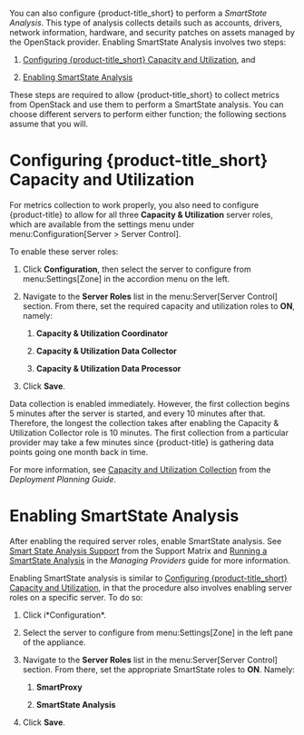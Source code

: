 You can also configure {product-title\_short} to perform a *SmartState
Analysis*. This type of analysis collects details such as accounts,
drivers, network information, hardware, and security patches on assets
managed by the OpenStack provider. Enabling SmartState Analysis involves
two steps:

1.  [Configuring {product-title\_short} Capacity and
    Utilization](#cf-caputils), and

2.  [Enabling SmartState Analysis](#cf-smartproxy)

These steps are required to allow {product-title\_short} to collect
metrics from OpenStack and use them to perform a SmartState analysis.
You can choose different servers to perform either function; the
following sections assume that you will.

# Configuring {product-title\_short} Capacity and Utilization

For metrics collection to work properly, you also need to configure
{product-title} to allow for all three **Capacity & Utilization** server
roles, which are available from the settings menu under
menu:Configuration\[Server \> Server Control\].

To enable these server roles:

1.  Click **Configuration**, then select the server to configure from
    menu:Settings\[Zone\] in the accordion menu on the left.

2.  Navigate to the **Server Roles** list in the menu:Server\[Server
    Control\] section. From there, set the required capacity and
    utilization roles to **ON**, namely:
    
    1.  **Capacity & Utilization Coordinator**
    
    2.  **Capacity & Utilization Data Collector**
    
    3.  **Capacity & Utilization Data Processor**

3.  Click **Save**.

Data collection is enabled immediately. However, the first collection
begins 5 minutes after the server is started, and every 10 minutes after
that. Therefore, the longest the collection takes after enabling the
Capacity & Utilization Collector role is 10 minutes. The first
collection from a particular provider may take a few minutes since
{product-title} is gathering data points going one month back in time.

For more information, see [Capacity and Utilization
Collection](https://access.redhat.com/documentation/en/red-hat-cloudforms/4.1/deployment-planning-guide/#capacity_and_utilization_collection)
from the *Deployment Planning Guide*.

# Enabling SmartState Analysis

After enabling the required server roles, enable SmartState analysis.
See [Smart State Analysis
Support](https://access.redhat.com/documentation/en-us/red_hat_cloudforms/4.7/html-single/support_matrix/#smart_state_analysis_support)
from the Support Matrix and [Running a SmartState
Analysis](https://access.redhat.com/documentation/en-us/red_hat_cloudforms/4.7/html-single/managing_providers/#running-a-smartstate-analysis)
in the *Managing Providers* guide for more information.

Enabling SmartState analysis is similar to [Configuring
{product-title\_short} Capacity and Utilization](#cf-caputils), in that
the procedure also involves enabling server roles on a specific server.
To do so:

1.  Click i\*Configuration\*.

2.  Select the server to configure from menu:Settings\[Zone\] in the
    left pane of the appliance.

3.  Navigate to the **Server Roles** list in the menu:Server\[Server
    Control\] section. From there, set the appropriate SmartState roles
    to **ON**. Namely:
    
    1.  **SmartProxy**
    
    2.  **SmartState Analysis**

4.  Click **Save**.
